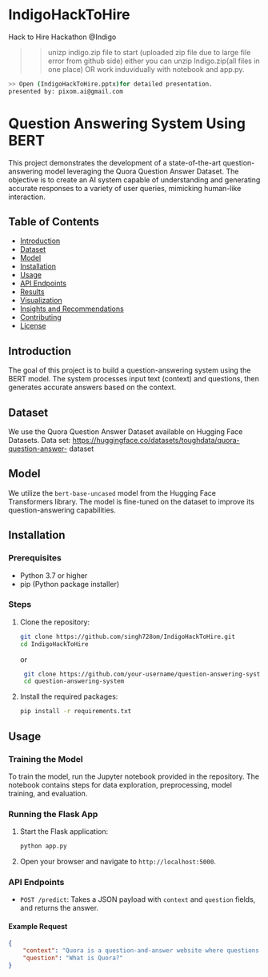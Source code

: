 # IndigoHackToHire
Hack to Hire Hackathon @Indigo

>> unizp indigo.zip file to start (uploaded zip file due to large file error from github side) either you can unzip Indigo.zip(all files in one place) OR work induvidually with notebook and app.py.
>> 
```sh
>> Open (IndigoHackToHire.pptx)for detailed presentation.
presented by: pixom.ai@gmail.com
```

# Question Answering System Using BERT

This project demonstrates the development of a state-of-the-art question-answering model leveraging the Quora Question Answer Dataset. The objective is to create an AI system capable of understanding and generating accurate responses to a variety of user queries, mimicking human-like interaction.

## Table of Contents
- [Introduction](#introduction)
- [Dataset](#dataset)
- [Model](#model)
- [Installation](#installation)
- [Usage](#usage)
- [API Endpoints](#api-endpoints)
- [Results](#results)
- [Visualization](#visualization)
- [Insights and Recommendations](#insights-and-recommendations)
- [Contributing](#contributing)
- [License](#license)

## Introduction
The goal of this project is to build a question-answering system using the BERT model. The system processes input text (context) and questions, then generates accurate answers based on the context.

## Dataset
We use the Quora Question Answer Dataset available on Hugging Face Datasets.
Data set: https://huggingface.co/datasets/toughdata/quora-question-answer-
dataset

## Model
We utilize the `bert-base-uncased` model from the Hugging Face Transformers library. The model is fine-tuned on the dataset to improve its question-answering capabilities.

## Installation

### Prerequisites
- Python 3.7 or higher
- pip (Python package installer)

### Steps
1. Clone the repository:
    ```sh
    git clone https://github.com/singh728om/IndigoHackToHire.git
    cd IndigoHackToHire
    ```
    or
   ```sh
    git clone https://github.com/your-username/question-answering-system.git
    cd question-answering-system
    ```

3. Install the required packages:
    ```sh
    pip install -r requirements.txt
    ```

## Usage

### Training the Model
To train the model, run the Jupyter notebook provided in the repository. The notebook contains steps for data exploration, preprocessing, model training, and evaluation.

### Running the Flask App
1. Start the Flask application:
    ```sh
    python app.py
    ```

2. Open your browser and navigate to `http://localhost:5000`.

### API Endpoints
- `POST /predict`: Takes a JSON payload with `context` and `question` fields, and returns the answer.

#### Example Request
```json
{
    "context": "Quora is a question-and-answer website where questions are asked, answered, and edited by Internet users.",
    "question": "What is Quora?"
}


